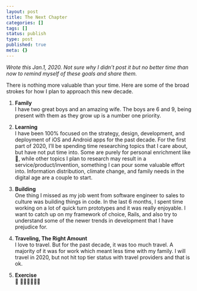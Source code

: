 ```yaml
---
layout: post
title: The Next Chapter
categories: []
tags: []
status: publish
type: post
published: true
meta: {}
---
```

*Wrote this Jan.1, 2020. Not sure why I didn’t post it but no better time than now to remind myself of these goals and share them.*

There is nothing more valuable than your time. Here are some of the broad strokes for how I plan to approach this new decade.

1. **Family**  
   I have two great boys and an amazing wife. The boys are 6 and 9, being present with them as they grow up is a number one priority.

2. **Learning**  
   I have been 100% focused on the strategy, design, development, and deployment of iOS and Android apps for the past decade. For the first part of 2020, I’ll be spending time researching topics that I care about, but have not put time into. Some are purely for personal enrichment like 🎸, while other topics I plan to research may result in a service/product/invention, something I can pour some valuable effort into. Information distribution, climate change, and family needs in the digital age are a couple to start.

3. **Building**  
   One thing I missed as my job went from software engineer to sales to culture was building things in code. In the last 6 months, I spent time working on a lot of quick turn prototypes and it was really enjoyable. I want to catch up on my framework of choice, Rails, and also try to understand some of the newer trends in development that I have prejudice for.

4. **Traveling, The Right Amount**  
   I love to travel. But for the past decade, it was too much travel. A majority of it was for work which meant less time with my family. I will travel in 2020, but not hit top tier status with travel providers and that is ok.

5. **Exercise**  
   🎿 🏄🏽‍♂️🚴🏼🤿

